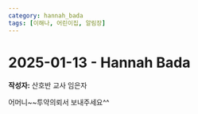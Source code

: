 ```yaml
---
category: hannah_bada
tags: [이해나, 어린이집, 알림장]
---
```


# 2025-01-13 - Hannah Bada

**작성자:** 산호반 교사 임은자  

어머니~~투약의뢰서 보내주세요^^

